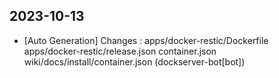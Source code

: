 
## 2023-10-13
 * [Auto Generation] Changes : apps/docker-restic/Dockerfile apps/docker-restic/release.json container.json wiki/docs/install/container.json (dockserver-bot[bot])
